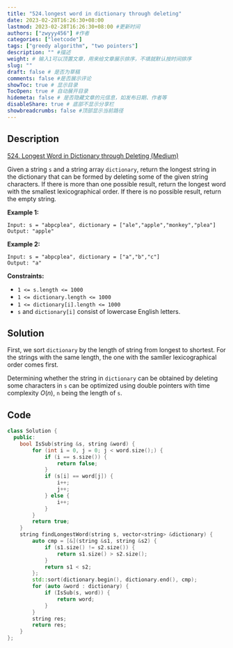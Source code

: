 ```yaml
---
title: "524.longest word in dictionary through deleting"
date: 2023-02-28T16:26:30+08:00
lastmod: 2023-02-28T16:26:30+08:00 #更新时间
authors: ["zwyyy456"] #作者
categories: ["leetcode"]
tags: ["greedy algorithm", "two pointers"]
description: "" #描述
weight: # 输入1可以顶置文章，用来给文章展示排序，不填就默认按时间排序
slug: ""
draft: false # 是否为草稿
comments: false #是否展示评论
showToc: true # 显示目录
TocOpen: true # 自动展开目录
hidemeta: false # 是否隐藏文章的元信息，如发布日期、作者等
disableShare: true # 底部不显示分享栏
showbreadcrumbs: false #顶部显示当前路径
---
```

## Description
[524. Longest Word in Dictionary through Deleting (Medium)](https://leetcode.com/problems/longest-word-in-dictionary-through-deleting/)

Given a string `s` and a string array `dictionary`, return the longest string in the dictionary that
can be formed by deleting some of the given string characters. If there is more than one possible
result, return the longest word with the smallest lexicographical order. If there is no possible
result, return the empty string.

**Example 1:**

```
Input: s = "abpcplea", dictionary = ["ale","apple","monkey","plea"]
Output: "apple"

```

**Example 2:**

```
Input: s = "abpcplea", dictionary = ["a","b","c"]
Output: "a"

```

**Constraints:**

- `1 <= s.length <= 1000`
- `1 <= dictionary.length <= 1000`
- `1 <= dictionary[i].length <= 1000`
- `s` and `dictionary[i]` consist of lowercase English letters.

## Solution
First, we sort `dictionary` by the length of string from longest to shortest. For the strings with the same length, the one with the samller lexicographical order comes first.

Determining whether the string in `dictionary` can be obtained by deleting some characters in `s` can be optimized using double pointers with time complexity $O(n)$, `n` being the length of `s`.

## Code
```cpp
class Solution {
  public:
    bool IsSub(string &s, string &word) {
        for (int i = 0, j = 0; j < word.size();) {
            if (i == s.size()) {
                return false;
            }
            if (s[i] == word[j]) {
                i++;
                j++;
            } else {
                i++;
            }
        }
        return true;
    }
    string findLongestWord(string s, vector<string> &dictionary) {
        auto cmp = [&](string &s1, string &s2) {
            if (s1.size() != s2.size()) {
                return s1.size() > s2.size();
            }
            return s1 < s2;
        };
        std::sort(dictionary.begin(), dictionary.end(), cmp);
        for (auto &word : dictionary) {
            if (IsSub(s, word)) {
                return word;
            }
        }
        string res;
        return res;
    }
};
```



